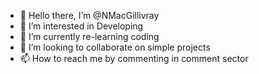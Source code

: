 - 👋 Hello there, I’m @NMacGillivray
- 👀 I’m interested in Developing
- 🌱 I’m currently re-learning coding
- 💞️ I’m looking to collaborate on simple projects
- 📫 How to reach me by commenting in comment sector 


